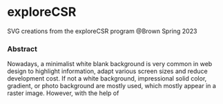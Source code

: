# exploreCSR
SVG creations from the exploreCSR program @Brown Spring 2023

### Abstract
Nowadays, a minimalist white blank background is very common in web design to highlight information, adapt various screen sizes and reduce development cost. If not a white background, impressional solid color, gradient, or photo background are mostly used, which mostly appear in a raster image. However, with the help of <svg> tag in html, we can create svg backgrounds with precise visual representations that are accessible, animatable, with the potential to be embedded in the web page without the need for additional loading. Pictures created in svg form are precise in vectors and will not lose quality in response to different sizes. With the help of inherent effects in <svg> , we can apply textures, transformations, and animations that provide a wide range of visual effects. Pictures coded in <svg> can be a new choice for web designers and can apply in many web applications like background or 3D scene, with the potential to bring back colorful unique web pages with different themes echoing the content.
